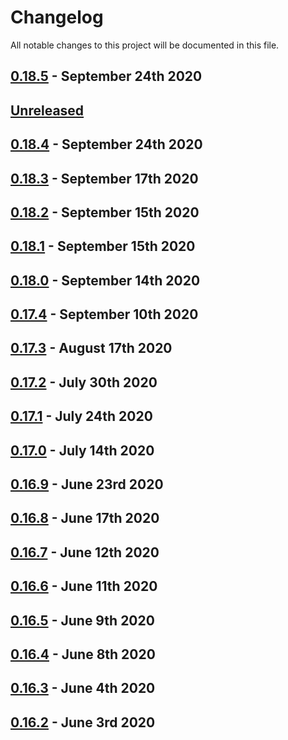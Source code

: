# Changelog

All notable changes to this project will be documented in this file.

## [0.18.5] - September 24th 2020

## [Unreleased][HEAD]
## [0.18.4] - September 24th 2020
## [0.18.3] - September 17th 2020
## [0.18.2] - September 15th 2020
## [0.18.1] - September 15th 2020
## [0.18.0] - September 14th 2020
## [0.17.4] - September 10th 2020
## [0.17.3] - August 17th 2020
## [0.17.2] - July 30th 2020
## [0.17.1] - July 24th 2020
## [0.17.0] - July 14th 2020
## [0.16.9] - June 23rd 2020
## [0.16.8] - June 17th 2020
## [0.16.7] - June 12th 2020
## [0.16.6] - June 11th 2020
## [0.16.5] - June 9th 2020
## [0.16.4] - June 8th 2020
## [0.16.3] - June 4th 2020
## [0.16.2] - June 3rd 2020



[0.16.2]: https://github.com/Esri/solution.js/compare/a41f3b856898e7fbac679ffb44de1c38f55260e3...v0.16.2 "v0.16.2"
[0.16.3]: https://github.com/Esri/solution.js/compare/v0.16.2...v0.16.3 "v0.16.3"
[0.16.4]: https://github.com/Esri/solution.js/compare/v0.16.3...v0.16.4 "v0.16.4"
[0.16.5]: https://github.com/Esri/solution.js/compare/v0.16.4...v0.16.5 "v0.16.5"
[0.16.6]: https://github.com/Esri/solution.js/compare/v0.16.5...v0.16.6 "v0.16.6"
[0.16.7]: https://github.com/Esri/solution.js/compare/v0.16.6...v0.16.7 "v0.16.7"
[0.16.8]: https://github.com/Esri/solution.js/compare/v0.16.7...v0.16.8 "v0.16.8"
[0.16.9]: https://github.com/Esri/solution.js/compare/v0.16.8...v0.16.9 "v0.16.9"
[0.17.0]: https://github.com/Esri/solution.js/compare/v0.16.9...v0.17.0 "v0.17.0"
[0.17.1]: https://github.com/Esri/solution.js/compare/v0.17.0...v0.17.1 "v0.17.1"
[0.17.2]: https://github.com/Esri/solution.js/compare/v0.17.1...v0.17.2 "v0.17.2"
[0.17.3]: https://github.com/Esri/solution.js/compare/v0.17.2...v0.17.3 "v0.17.3"
[0.17.4]: https://github.com/Esri/solution.js/compare/v0.17.3...v0.17.4 "v0.17.4"
[0.18.0]: https://github.com/Esri/solution.js/compare/v0.17.4...v0.18.0 "v0.18.0"
[0.18.1]: https://github.com/Esri/solution.js/compare/v0.18.0...v0.18.1 "v0.18.1"
[0.18.2]: https://github.com/Esri/solution.js/compare/v0.18.1...v0.18.2 "v0.18.2"
[0.18.3]: https://github.com/Esri/solution.js/compare/v0.18.2...v0.18.3 "v0.18.3"
[0.18.4]: https://github.com/Esri/solution.js/compare/v0.18.3...v0.18.4 "v0.18.4"
[0.18.5]: https://github.com/Esri/solution.js/compare/v0.18.4...v0.18.5 "v0.18.5"
[HEAD]: https://github.com/Esri/solution.js/compare/v0.18.5...HEAD "Unreleased Changes"
